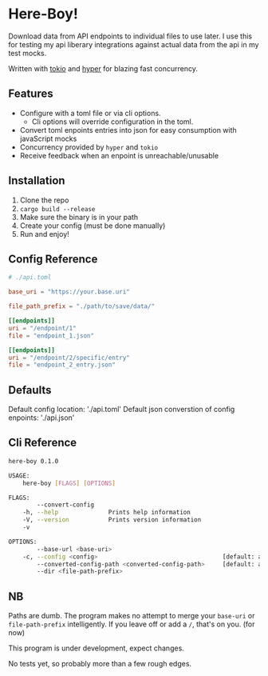 # Here-Boy!

Download data from API endpoints to individual files to use later. I use this for testing my api liberary integrations against actual data from the api in my test mocks.

Written with [tokio](https://docs.rs/tokio/0.2.23) and [hyper](https://docs.rs/hyper) for blazing fast concurrency.

## Features

- Configure with a toml file or via cli options.
  - Cli options will override configuration in the toml.
- Convert toml enpoints entries into json for easy consumption with javaScript mocks
- Concurrency provided by `hyper` and `tokio`
- Receive feedback when an enpoint is unreachable/unusable


## Installation

1. Clone the repo
2. `cargo build --release`
3. Make sure the binary is in your path
4. Create your config (must be done manually)
5. Run and enjoy!

## Config Reference
```toml
# ./api.toml

base_uri = "https://your.base.uri"

file_path_prefix = "./path/to/save/data/"

[[endpoints]]
uri = "/endpoint/1"
file = "endpoint_1.json"

[[endpoints]]
uri = "/endpoint/2/specific/entry"
file = "endpoint_2_entry.json"
```

## Defaults

Default config location: './api.toml'
Default json converstion of config enpoints: './api.json'

## Cli Reference
```bash
here-boy 0.1.0

USAGE:
    here-boy [FLAGS] [OPTIONS]

FLAGS:
        --convert-config
    -h, --help              Prints help information
    -V, --version           Prints version information
    -v

OPTIONS:
        --base-url <base-uri>
    -c, --config <config>                                   [default: api.toml]
        --converted-config-path <converted-config-path>     [default: api.json]
        --dir <file-path-prefix>
```

## NB

Paths are dumb. The program makes no attempt to merge your `base-uri` or `file-path-prefix` intelligently. If you leave off or add a `/`, that's on you. (for now)

This program is under development, expect changes.

No tests yet, so probably more than a few rough edges.
